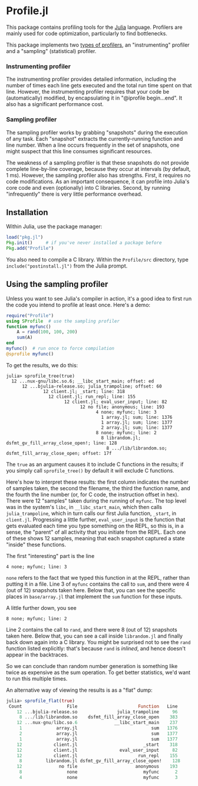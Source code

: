 # Profile.jl

This package contains profiling tools for the [Julia][Julia] language. Profilers are mainly used for code optimization, particularly to find bottlenecks.

This package implements two [types of profilers][wp], an "instrumenting" profiler and a "sampling" (statistical) profiler.

### Instrumenting profiler

The instrumenting profiler provides detailed information, including the number of times each line gets executed and the total run time spent on that line. However, the instrumenting profiler requires that your code be (automatically) modified, by encapsulating it in "@iprofile begin...end". It also has a significant performance cost.

### Sampling profiler

The sampling profiler works by grabbing "snapshots" during the execution of any task. Each "snapshot" extracts the currently-running function and line number. When a line occurs frequently in the set of snapshots, one might suspect that this line consumes significant resources.

The weakness of a sampling profiler is that these snapshots do not provide complete line-by-line coverage, because they occur at intervals (by default, 1 ms). However, the sampling profiler also has strengths. First, it requires no code modifications. As an important consequence, it can profile into Julia's core code and even (optionally) into C libraries. Second, by running "infrequently" there is very little performance overhead.

## Installation

Within Julia, use the package manager:
```julia
load("pkg.jl")
Pkg.init()     # if you've never installed a package before
Pkg.add("Profile")
```

You also need to compile a C library. Within the `Profile/src` directory, type `include("postinstall.jl")` from the Julia prompt.

## Using the sampling profiler

Unless you want to see Julia's compiler in action, it's a good idea to first run the code you intend to profile at least once. Here's a demo:

```julia
require("Profile")
using SProfile  # use the sampling profiler
function myfunc()
    A = rand(100, 100, 200)
    sum(A)
end
myfunc()  # run once to force compilation
@sprofile myfunc()
```

To get the results, we do this:
```
julia> sprofile_tree(true)
  12 ...nux-gnu/libc.so.6; __libc_start_main; offset: ed
      12 ...bjulia-release.so; julia_trampoline; offset: 60
              12 client.jl; _start; line: 318
                12 client.jl; run_repl; line: 155
                      12 client.jl; eval_user_input; line: 82
                            12 no file; anonymous; line: 193
                                  4 none; myfunc; line: 3
                                    1 array.jl; sum; line: 1376
                                    1 array.jl; sum; line: 1377
                                    2 array.jl; sum; line: 1377
                                  8 none; myfunc; line: 2
                                    8 librandom.jl; dsfmt_gv_fill_array_close_open!; line: 128
                                      8 .../lib/librandom.so; dsfmt_fill_array_close_open; offset: 17f
```
The `true` as an argument causes it to include C functions in the results; if you simply call `sprofile_tree()` by default it will exclude C functions.

Here's how to interpret these results: the first column indicates the number of samples taken, the second the filename, the third the function name, and the fourth the line number (or, for C code, the instruction offset in hex). There were 12 "samples" taken during the running of `myfunc`. The top level was in the system's `libc`, in `__libc_start_main`, which then calls `julia_trampoline`, which in turn calls our first Julia function, `_start`, in `client.jl`. Progressing a little further, `eval_user_input` is the function that gets evaluated each time you type something on the REPL, so this is, in a sense, the "parent" of all activity that you initiate from the REPL. Each one of these shows 12 samples, meaning that each snapshot captured a state "inside" these functions.

The first "interesting" part is the line

```
4 none; myfunc; line: 3
```
`none` refers to the fact that we typed this function in at the REPL, rather than putting it in a file. Line 3 of `myfunc` contains the call to `sum`, and there were 4 (out of 12) snapshots taken here. Below that, you can see the specific places in `base/array.jl` that implement the `sum` function for these inputs.

A little further down, you see
```
8 none; myfunc; line: 2
```
Line 2 contains the call to `rand`, and there were 8 (out of 12) snapshots taken here. Below that, you can see a call inside `librandom.jl` and finally back down again into a C library. You might be surprised not to see the `rand` function listed explicitly: that's because `rand` is _inlined_, and hence doesn't appear in the backtraces.

So we can conclude than random number generation is something like twice as expensive as the sum operation. To get better statistics, we'd want to run this multiple times.

An alternative way of viewing the results is as a "flat" dump:
```julia
julia> sprofile_flat(true)
 Count                 File                       Function   Line
    12 ...bjulia-release.so               julia_trampoline     96
     8 .../lib/librandom.so    dsfmt_fill_array_close_open    383
    12 ...nux-gnu/libc.so.6              __libc_start_main    237
     1             array.jl                            sum   1376
     2             array.jl                            sum   1377
     1             array.jl                            sum   1377
    12            client.jl                         _start    318
    12            client.jl                eval_user_input     82
    12            client.jl                       run_repl    155
     8         librandom.jl dsfmt_gv_fill_array_close_open!    128
    12              no file                      anonymous    193
     8                 none                         myfunc      2
     4                 none                         myfunc      3
```

[Julia]: http://julialang.org "Julia"
[wp]: http://en.wikipedia.org/wiki/Profiling_(computer_programming)